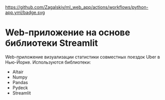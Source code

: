https://github.com/Zagalskiy/ml_web_app/actions/workflows/python-app.yml/badge.svg
# Web-приложение на основе библиотеки Streamlit
Web-приложение визуализации статистики совместных поездок Uber в Нью-Йорке.
Используются библиотеки:
- Altair
- Numpy
- Pandas
- Pydeck
- Streamlit
